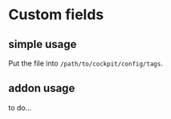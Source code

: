 # Custom fields

## simple usage

Put the file into `/path/to/cockpit/config/tags`.

## addon usage

to do...
